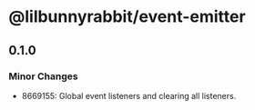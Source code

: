 # @lilbunnyrabbit/event-emitter

## 0.1.0

### Minor Changes

- 8669155: Global event listeners and clearing all listeners.
